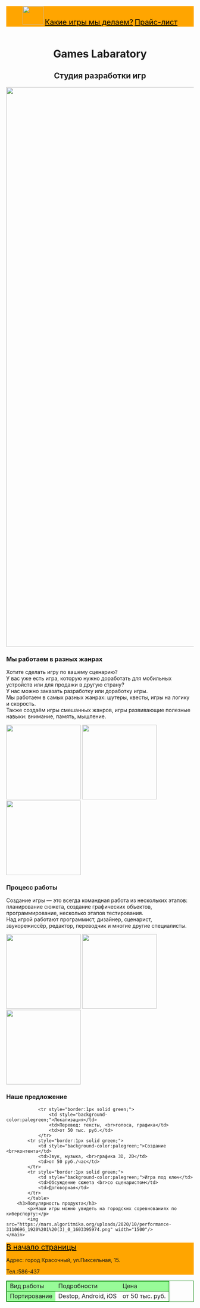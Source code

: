 <html>
    <header style="background-color:orange">
        <img src="https://mars.algoritmika.org/uploads/2020/10/Frame%204_0_1603385959.svg" width="56" height="50"/>
    <a href="#games" style="color:black; font-size:20px;">Какие игры мы делаем?</a>
    <a href="#price" style="color:black; font-size:20px;">Прайс-лист</a>
    </header>
    <main>
    <title>Games Labaratory</title>
        <h1 id="start" style="text-align:center;">Games Labaratory</h1>
            <h2 style="text-align:center;">Студия разработки игр</h2>
            <img src="https://mars.algoritmika.org/uploads/2020/10/Vector_0_1603390263.png" width="1500"/>
        <h3 id="games">Мы работаем в разных жанрах</h3>
            <p>Хотите сделать игру по вашему сценарию?<br/>
            У вас уже есть игра, которую нужно доработать для мобильных устройств или для продажи в другую страну?<br/>
            У нас можно заказать разработку или доработку игры.<br/>
            Мы работаем в самых разных жанрах: шутеры, квесты, игры на логику и скорость.<br/>
            Также создаём игры смешанных жанров, игры развивающие полезные навыки: внимание, память, мышление.</p>
            <img src="https://mars.algoritmika.org/uploads/2020/10/maps-and-location_0_1603391752.png"  width="200px" height="200px"/>
            <img src="https://mars.algoritmika.org/uploads/2020/10/shooter_0_1603391752.png"  width="200px" height="200px"/>
            <img src="https://mars.algoritmika.org/uploads/2020/10/tetris_0_1603391752.png" width="200px" height="200px"/>
        <h3>Процесс работы</h3>
            <p>Создание игры — это всегда командная работа из нескольких этапов:<br/>
планирование сюжета, создание графических объектов, программирование, несколько этапов тестирования.<br/>
Над игрой работают программист, дизайнер, сценарист, звукорежиссёр, редактор, переводчик и многие другие специалисты.<br/>
            </p>
            <img src="https://mars.algoritmika.org/uploads/2020/10/creativity_0_1603392703.png" width="200px" height="200px"/>
            <img src="https://mars.algoritmika.org/uploads/2020/10/discussion_0_1603392703.png" width="200px" height="200px"/>
            <img src="https://mars.algoritmika.org/uploads/2020/10/game-development_0_1603392703.png" width="200px" height="200px">
        <h3 id="price">Наше предложение</h3>
        <table style="border-collapse:collapse;border:1px solid green;">
                <tr style="border:1px solid green;background-color:palegreen;">
                    <td>Вид работы</td>
                    <td>Подробности</td>
                    <td>Цена</td>
                </tr>
                <tr style="border:1px solid green;">
                    <td style="background-color:palegreen;">Портирование</td>
                    <td>Destop, Android, iOS</td>
                    <td>от 50 тыс. руб.</td></tr>
                
                <tr style="border:1px solid green;">
                    <td style="background-color:palegreen;">Локализация</td>
                    <td>Перевод: тексты, <br>голоса, графика</td>
                    <td>от 50 тыс. руб.</td>
                </tr>
            <tr style="border:1px solid green;">
                <td style="background-color:palegreen;">Создание <br>контента</td>
                <td>Звук, музыка, <br>графика 3D, 2D</td>
                <td>от 50 руб./час</td>
            </tr>
            <tr style="border:1px solid green;">
                <td style="background-color:palegreen;">Игра под ключ</td>
                <td>Обсуждение сюжета <br>со сценаристом</td>
                <td>Договорная</td>
            </tr>
            </table>
        <h3>Популярность продукта</h3>
            <p>Наши игры можно увидеть на городских соревнованиях по киберспорту:</p>
            <img src="https://mars.algoritmika.org/uploads/2020/10/performance-3110696_1920%201%20(3)_0_1603395974.png" width="1500"/>
    </main>
<footer style="background-color:orange">
        <a href="#start" style="color:black; font-size:20px">В начало страницы</a>        
        <p>Адрес: город Красочный, ул.Пиксельная, 15.</p>
        <p>Тел.:586-437</p>
</footer>
</html>
